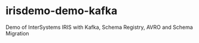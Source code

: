 # irisdemo-demo-kafka
Demo of InterSystems IRIS with Kafka, Schema Registry, AVRO and Schema Migration

